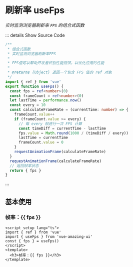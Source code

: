 # 刷新率 useFps

<GlobalElement />

*实时监测浏览器刷新率 `FPS` 的组合式函数*

::: details Show Source Code

```ts
/**
 * 组合式函数
 * 实时监测浏览器刷新率FPS
 *
 * FPS值可以帮助开发者识别性能瓶颈，以优化应用的性能
 *
 * @returns {Object} 返回一个包含 FPS 值的 ref 对象
 */
import { ref } from 'vue'
export function useFps() {
  const fps = ref<number>(0)
  const frameCount = ref<number>(0)
  let lastTime = performance.now()
  const every = 10
  const calculateFrameRate = (currentTime: number) => {
    frameCount.value++
    if (frameCount.value >= every) {
      // 每 every 帧进行一次 FPS 计算
      const timeDiff = currentTime - lastTime
      fps.value = Math.round(1000 / (timeDiff / every))
      lastTime = currentTime
      frameCount.value = 0
    }
    requestAnimationFrame(calculateFrameRate)
  }
  requestAnimationFrame(calculateFrameRate)
  // 返回帧率状态
  return { fps }
}
```

:::

<script setup lang="ts">
import { ref } from 'vue'
import { useFps } from 'vue-amazing-ui'
const { fps } = useFps()
</script>

## 基本使用

<ClientOnly>
  <h3>帧率：{{ fps }}</h3>
</ClientOnly>

```vue
<script setup lang="ts">
import { ref } from 'vue'
import { useFps } from 'vue-amazing-ui'
const { fps } = useFps()
</script>
<template>
  <h3>帧率：{{ fps }}</h3>
</template>
```
